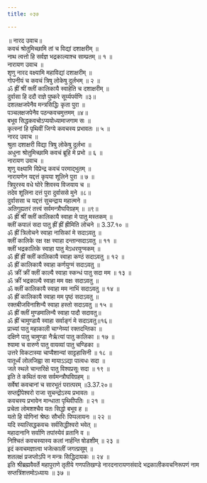 ```yaml
---
title: ०३७

---
```

॥ नारद उवाच॥  
कवचं श्रोतुमिच्छामि तां च विद्यां दशाक्षरीम् ॥  
नाथ त्वत्तो हि सर्वज्ञ भद्रकाल्याश्च साम्प्रतम् ॥ १ ॥  
नारायण उवाच ॥  
शृणु नारद वक्ष्यामि महाविद्यां दशाक्षरीम् ॥  
गोपनीयं च कवचं त्रिषु लोकेषु दुर्लभम् ॥ २ ॥  
ॐ ह्रीं श्रीं क्लीं कालिकायै स्वाहेति च दशाक्षरीम् ॥  
दुर्वासा हि ददौ राज्ञे पुष्करे सूर्य्यपर्वणि ॥३॥  
दशलक्षजपेनैव मन्त्रसिद्धिः कृता पुरा ॥  
पञ्चलक्षजपेनैव पठन्कवचमुत्तमम् ॥४॥  
बभूव सिद्धकवचोऽप्ययोध्यामाजगाम सः ॥  
कृत्स्नां हि पृथिवीं जिग्ये कवचस्य प्रभावतः ॥ ५ ॥  
नारद उवाच ॥  
श्रुता दशाक्षरी विद्या त्रिषु लोकेषु दुर्लभा ॥  
अधुना श्रोतुमिच्छामि कवचं ब्रूहि मे प्रभो ॥ ६ ॥  
नारायण उवाच ॥  
शृणु वक्ष्यामि विप्रेन्द्र कवचं परमाद्भुतम् ॥  
नारायणेन यद्दत्तं कृपया शूलिने पुरा ॥ ७ ॥  
त्रिपुरस्य वधे घोरे शिवस्य विजयाय च ॥  
तदेव शूलिना दत्तं पुरा दुर्वाससे मुने ॥८॥  
दुर्वाससा च यद्दत्तं सुचन्द्राय महात्मने ॥  
अतिगुह्यतरं तत्त्वं सर्वमन्त्रौघविग्रहम् ॥ ॥९॥  
ॐ ह्रीं श्रीं क्लीं कालिकायै स्वाहा मे पातु मस्तकम् ॥  
क्लीं कपालं सदा पातु ह्रीं ह्रीं ह्रीमिति लोचने ॥ 3.37.१० ॥  
ॐ ह्रीं त्रिलोचने स्वाहा नासिकां मे सदाऽवतु ॥  
क्लीं कालिके रक्ष रक्ष स्वाहा दन्तान्सदाऽवतु ॥ ११ ॥  
क्लीं भद्रकालिके स्वाहा पातु मेऽधरयुग्मकम् ॥  
ॐ ह्रीं ह्रीं क्लीं कालिकायै स्वाहा कण्ठं सदाऽवतु ॥ १२ ॥  
ॐ ह्रीं कालिकायै स्वाहा कर्णयुग्मं सदाऽवतु ॥  
ॐ क्रीं क्रीं क्लीं काल्यै स्वाहा स्कन्धं पातु सदा मम ॥ १३ ॥  
ॐ क्रीं भद्रकाल्यै स्वाहा मम वक्षः सदाऽवतु ॥  
ॐ क्लीं कालिकायै स्वाहा मम नाभिं सदाऽवतु ॥ १४ ॥  
ॐ ह्रीं कालिकायै स्वाहा मम पृष्ठं सदाऽवतु ॥  
रक्तबीजविनाशिन्यै स्वाहा हस्तो सदाऽवतु ॥ १५ ॥  
ॐ ह्रीं क्लीं मुण्डमालिन्यै स्वाहा पादौ सदावतु॥  
ॐ ह्रीं चामुण्डायै स्वाहा सर्वाङ्गं मे सदाऽवतु॥१६॥  
प्राच्यां पातु महाकाली चाग्नेय्यां रक्तदन्तिका ॥  
दक्षिणे पातु चामुण्डा नैर्ऋत्यां पातु कालिका ॥ १७ ॥  
श्यामा च वारुणे पातु वायव्यां पातु चण्डिका ॥  
उत्तरे विकटास्या चाप्यैशान्यां साट्टहासिनी ॥ १८ ॥  
पातूर्ध्वं लोलजिह्वा सा मायाऽऽद्या पात्वधः सदा ॥  
जले स्थले चान्तरिक्षे पातु विश्वप्रसूः सदा ॥ १९ ॥  
इति ते कथितं वत्स सर्वमन्त्रौघविग्रहम् ॥  
सर्वेषां कवचानां च सारभूतं परात्परम् ॥3.37.२०॥  
सप्तद्वीपेश्वरो राजा सुचन्द्रोऽस्य प्रभावतः ॥  
कवचस्य प्रभावेन मान्धाता पृथिवीपतिः ॥ २१ ॥  
प्रचेता लोमशश्चैव यतः सिद्धो बभूव ह ॥  
यतो हि योगिनां श्रेष्ठः सौभरिः पिप्पलायनः ॥ २२ ॥  
यदि स्यात्सिद्धकवचः सर्वसिद्धीश्वरो भवेत् ॥  
महादानानि सर्वाणि तपांस्येवं व्रतानि व ॥  
निश्चितं कवचस्यास्य कलां नार्हन्ति षोडशीम् ॥ २३ ॥  
इदं कवचमज्ञात्वा भजेत्कालीं जगत्प्रसूम् ॥  
शतलक्षं प्रजप्तोऽपि न मन्त्रः सिद्धिदायकः ॥ २४ ॥  
इति श्रीब्रह्मवैवर्ते महापुराणे तृतीये गणपतिखण्डे नारदनारायणसंवादे भद्रकालीकवचनिरूपणं नाम सप्तत्रिंशत्तमोऽध्यायः ॥ ३७ ॥